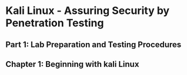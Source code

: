 Kali Linux - Assuring Security by Penetration Testing
================================================================================

Part 1: Lab Preparation and Testing Procedures
--------------------------------------------------------------------------------

Chapter 1: Beginning with kali Linux
--------------------------------------------------------------------------------
